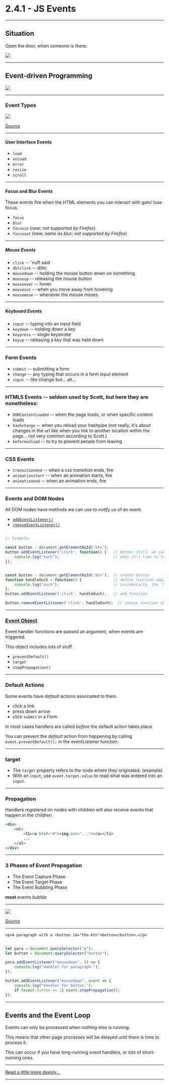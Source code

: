 # 2.4.1 - JS Events

---

## Situation

Open the door, when someone is there.

<img src='./assets/door.gif' />

---

## Event-driven Programming

<img src='./assets/fig1_event.png' />

---

### Event Types

<img src='./assets/event_types.jpg' />

[Source](https://data-flair.training/blogs/javascript-event-types/)

---

#### User Interface Events

- `load`
- `unload`
- `error`
- `resize`
- `scroll`

---

#### Focus and Blur Events

These events fire when the HTML elements you can interact with gain/ lose focus.

- `focus`
- `blur`
- `focusin` (_new; not supported by Firefox_)
- `focusout` (_new; same as blur; not supported by Firefox_)

---

##### Mouse Events

- `click`        -- 'nuff said
- `dblclick`     -- ditto
- `mousedown`    -- holding the mouse button down on something
- `mouseup`      -- releasing the mouse button
- `mouseover`    -- hover
- `mouseout`     -- when you move away from hovering
- `mousemove`    -- whenever the mouse moves

---

##### Keyboard Events

- `input`      -- typing into an input field
- `keydown`    -- holding down a key
- `keypress`   -- single keystroke
- `keyup`      -- releasing a key that was held down

---

### Form Events

- `submit`       -- submitting a form
- `change`       -- any typing that occurs in a form input element
- `input`        -- like change but... ah...

---

### HTML5 Events  -- seldom used by Scott, but here they are nonetheless:

- `DOMContentLoaded`  -- when the page loads, or when specific content loads
- `hashchange`        -- when you reload your hashpipe (not really, it's about changes in the url like when you link to another                                  location within the page... not very common according to Scott.)
- `beforeunload`      -- to try to prevent people from leaving

---

### CSS Events

- `transitionend`     -- when a css transition ends, fire
- `animationstart`    -- when an animation starts, fire
- `animationend`      -- when an animation ends, fire

---

### Events and DOM Nodes

All DOM nodes have methods we can use to _notify_ us of an event.

- [`addEventListener()`](https://developer.mozilla.org/en-US/docs/Web/API/EventTarget/addEventListener)
- [`removeEventListener()`](https://developer.mozilla.org/en-US/docs/Web/API/EventTarget/removeEventListener)

```js

// Example:

const button - document.getElementById('btn');
button.addEventListener('click', function() {   // Better still, we can extract this function so we don't have to repeat ourselves 
    console.log("ouch");                        // when it's time to turn off the listener. (see below):
});


const button - document.getElementById('btn');  // create button
function handleOuch = function() {              // define function separately
    console.log("ouch");                        // incidentally, the 'handle' prefix is very common for click-event functions
};
button.addEventListener('click', handleOuch);   // add function

button.removeEventListener('click', handleOuch);  // remove function when it's no longer needed


```

---

### [Event Object](https://www.w3schools.com/jsref/obj_event.asp)

Event handler functions are passed an argument, when events are triggered.

This object includes lots of stuff.

- `preventDefault()`
- `target`
- `stopPropagation()`

---
    
### Default Actions

Some events have _default_ actions associated to them.

- click a link
- press down arrow
- click `submit` in a Form

In most cases handlers are called _before_ the default action takes place.

You can prevent the _default_ action from happening by calling `event.preventDefault();` in the eventListener function.

---
    
### target

- The  `target` property refers to the node where they originated. (example)
- With an `input`, use `event.target.value` to read what was entered into an `input`.

---

### Propagation

Handlers registered on nodes with children will also receive events that happen in the children.

```html
<div>
    <ul>
        <li><a href="#"><img scr="..."></a></li>
        ...
    </ul>
</div>
```

---

### 3 Phases of Event Propagation

- The Event Capture Phase
- The Event Target Phase
- The Event Bubbling Phase

**most** events bubble

---

<img src='./assets/propagation_bubbling.png' />

[Source](https://www.sitepoint.com/event-bubbling-javascript/)

---

`<p>A paragraph with a <button id="the-btn">button</button>.</p>`

```js
    
let para = document.querySelector("p");
let button = document.querySelector("button");

para.addEventListener("mousedown", () => {
    console.log("Handler for paragraph.");
});

button.addEventListener("mousedown", event => {
    console.log("Handler for button.");
    if (event.button == 2) event.stopPropagation();
});
```
---

## Events and the Event Loop

Events can only be processed when _nothing_ else is running.

This means that other page processes will be delayed until there is time to process it.

This can occur if you have long-running event handlers, or _lots_ of short-running ones.

---

[Read a little more deeply...](https://eloquentjavascript.net/15_event.html)

---
